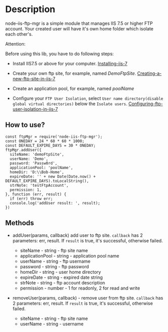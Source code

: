 # Description

node-iis-ftp-mgr is a simple module that manages IIS 7.5 or higher FTP account.
Your created user will have it's own home folder which isolate each other's.

Attention:

Before using this lib, you have to do following steps:

- Install IIS7.5 or above for your computer. [Installing-iis-7](https://docs.microsoft.com/en-US/iis/install/installing-iis-7/installing-iis-7-and-above-on-windows-server-2008-or-windows-server-2008-r2)

- Create your own ftp site, for example, named *DemoFtpSite*. [Creating-a-new-ftp-site-in-iis-7](https://docs.microsoft.com/en-US/iis/publish/using-the-ftp-service/creating-a-new-ftp-site-in-iis-7)

- Create an application pool, for example, named *poolName*

- Configure your `FTP User Isolation`,  select  ```User name directory(disable global virtual directories)``` below the `Isolate users`.
[Configuring-ftp-user-isolation-in-iis-7](https://docs.microsoft.com/en-US/iis/publish/using-the-ftp-service/configuring-ftp-user-isolation-in-iis-7)

## How to use?

```
const ftpMgr = require('node-iis-ftp-mgr');
const ONEDAY = 24 * 60 * 60 * 1000;
const DEFAULT_EXPIRE_DAYS = 30 * ONEDAY;
ftpMgr.addUser({
  siteName: 'demoFtpSite',
  userName: 'Demo',
  password: 'Passw0rd',
  applicationPool: 'poolName',
  homeDir: 'D:\\Bob-Home',
  expireDate: '' + new Date(Date.now() + DEFAULT_EXPIRE_DAYS).toLocalString(),
  strNote: 'testFtpAccount',
  permission: 1,
}, function (err, result) {
  if (err) throw err;
  console.log('addUser result: ', result);
})
```

## Methods

- addUser(<object>params, <function>callback) add user to ftp site. `callback` has 2 parameters: <Error>err, <boolean>result. If `result` is true, it's successful, otherwise failed.
  - siteName        - string - ftp site name
  - applicationPool - string - application pool name
  - userName        - string - ftp username
  - password        - string - ftp password
  - homeDir         - string - user home directory
  - expireDate      - string - expired date string
  - strNote         - string - ftp account description
  - permission      - number - 1 for readonly, 2 for read and write

- removeUser(<object>params, <function>callback) - remove user from ftp site. `callback` has 2 parameters: <Error>err, <boolean>result. If `result` is true, it's successful, otherwise failed.
  - siteName        - string - ftp site name
  - userName        - string - username
